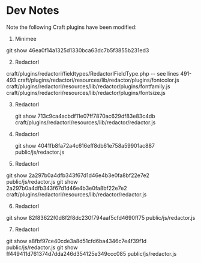 Dev Notes
=========

Note the following Craft plugins have been modified:

1. Minimee

  git show 46ea0f14a1325d1330bca63dc7b5f3855b231ed3

2. RedactorI

  craft/plugins/redactori/fieldtypes/RedactorIFieldType.php -- see lines 491-493
  craft/plugins/redactori/resources/lib/redactor/plugins/fontcolor.js
  craft/plugins/redactori/resources/lib/redactor/plugins/fontfamily.js
  craft/plugins/redactori/resources/lib/redactor/plugins/fontsize.js

3. RedactorI

	git show 713c9ca4acbdf11e07ff7870ac629df83e83c4db craft/plugins/redactori/resources/lib/redactor/redactor.js

4. RedactorI

	git show 4041fb8fa72a4c616eff8db61e758a59901ac887 public/js/redactor.js

5. RedactorI

  git show 2a297b0a4dfb343f67d1d46e4b3e0fa8bf22e7e2 public/js/redactor.js
  git show 2a297b0a4dfb343f67d1d46e4b3e0fa8bf22e7e2 craft/plugins/redactori/resources/lib/redactor/redactor.js

6. RedactorI
   
  git show 82f83622f0d8f2f8dc230f794aaf5cfd4690ff75 public/js/redactor.js

7. RedactorI

  git show a8fbf97ce40cde3a8d51cfd6ba4346c7e4f39f1d public/js/redactor.js
  git show ff449411d761374d7dda246d354125e349ccc085 public/js/redactor.js
